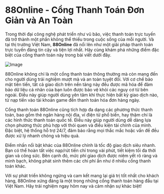 # 88Online - Cổng Thanh Toán Đơn Giản và An Toàn

Trong thời đại công nghệ phát triển như vũ bão, việc thanh toán trực tuyến đã trở thành một phần không thể thiếu trong cuộc sống của mỗi người. Và tại thị trường Việt Nam, **88Online** đã nổi lên như một giải pháp thanh toán trực tuyến đáng tin cậy và tiện lợi nhất. Hãy cùng khám phá những điểm đặc biệt của cổng thanh toán này trong bài viết dưới đây.

![Image](https://github.com/user-attachments/assets/bd51ea9f-0666-407b-a7a7-98ead6de688c)

88Online không chỉ là một cổng thanh toán thông thường mà còn mang đến cho người dùng trải nghiệm mượt mà và an toàn tuyệt đối. Với cơ chế bảo mật tiên tiến, tất cả giao dịch trên nền tảng này đều được mã hóa để đảm bảo dữ liệu cá nhân của bạn luôn được bảo vệ khỏi các nguy cơ từ bên ngoài. Điều này giúp người dùng yên tâm khi thực hiện bất kỳ giao dịch nào, từ nạp tiền vào tài khoản game đến thanh toán hóa đơn hàng ngày.

Cổng thanh toán 88Online cũng tích hợp đa dạng các phương thức thanh toán, bao gồm thẻ ngân hàng nội địa, ví điện tử phổ biến, hay thậm chí là các hình thức thanh toán quốc tế. Điều này giúp người dùng dễ dàng lựa chọn phương thức phù hợp với thói quen và điều kiện tài chính của mình. Đặc biệt, hệ thống hỗ trợ 24/7, đảm bảo rằng mọi thắc mắc hoặc vấn đề đều được xử lý nhanh chóng và hiệu quả.

Điểm nhấn nổi bật khác của 88Online chính là tốc độ giao dịch siêu nhanh. Bạn có thể hoàn tất việc nạp/rút tiền chỉ trong vài phút, tiết kiệm tối đa thời gian và công sức. Bên cạnh đó, mức phí giao dịch được niêm yết rõ ràng và minh bạch, không phát sinh thêm các chi phí ẩn như ở nhiều cổng thanh toán khác.

Với sự phát triển không ngừng và cam kết mang lại giá trị tốt nhất cho khách hàng, 88Online xứng đáng là một trong những cổng thanh toán hàng đầu tại Việt Nam. Hãy trải nghiệm ngay hôm nay và cảm nhận sự khác biệt!